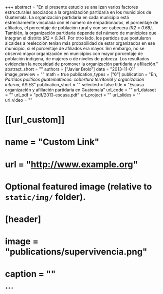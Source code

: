 +++
abstract = "En el presente estudio se analizan varios factores estructurales asociados a la organización partidaria en los municipios de Guatemala. La organización partidaria en cada municipio está estrechamente vinculada con el número de empadronados, el porcentaje de afiliados, el porcentaje de población rural y con ser cabecera *(R2 = $0.68$)*. También, la organización partidaria depende del número de municipios que integran el distrito *(R2 = $0.34$)*. Por otro lado, los partidos que postularon alcaldes a reelección tenían más probabilidad de estar organizados en ese municipio, si el porcentaje de afiliados era mayor. Sin embargo, no se observó mayor organización en municipios con mayor porcentaje de población indígena, de mujeres o de niveles de pobreza. Los resultados evidencian la necesidad de promover la organización partidaria y afiliación."
abstract_short = ""
authors = ["Javier Brolo"]
date = "2013-11-01"
image_preview = ""
math = true
publication_types = ["6"]
publication = "En, *Partidos políticos guatemaltecos: cobertura territorial y organización interna*, ASIES"
publication_short = ""
selected = false
title = "Escasa organización y afiliación partidaria en Guatemala"
url_code = ""
url_dataset = ""
url_pdf = "pdf/2013-escasa.pdf"
url_project = ""
url_slides = ""
url_video = ""

# [[url_custom]]
# name = "Custom Link"
# url = "http://www.example.org"

# Optional featured image (relative to `static/img/` folder).
# [header]
# image = "publications/supervivencia.png"
# caption = ""

+++
